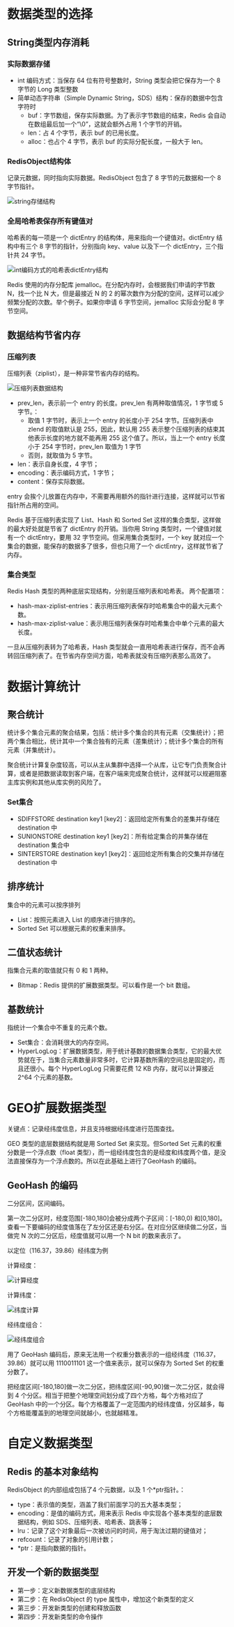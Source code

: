 # 数据类型的选择

## String类型内存消耗
### 实际数据存储
* int 编码方式：当保存 64 位有符号整数时，String 类型会把它保存为一个 8 字节的 Long 类型整数
* 简单动态字符串（Simple Dynamic String，SDS）结构：保存的数据中包含字符时
  * buf：字节数组，保存实际数据。为了表示字节数组的结束，Redis 会自动在数组最后加一个“\0”，这就会额外占用 1 个字节的开销。
  * len：占 4 个字节，表示 buf 的已用长度。
  * alloc：也占个 4 字节，表示 buf 的实际分配长度，一般大于 len。

### RedisObject结构体
记录元数据，同时指向实际数据。RedisObject 包含了 8 字节的元数据和一个 8 字节指针。

![string存储结构](assets/string存储.png)

### 全局哈希表保存所有键值对
哈希表的每一项是一个 dictEntry 的结构体，用来指向一个键值对。dictEntry 结构中有三个 8 字节的指针，分别指向 key、value 以及下一个 dictEntry，三个指针共 24 字节。

![int编码方式的哈希表dictEntry结构](assets/哈希表dictEntry.jpg)

Redis 使用的内存分配库 jemalloc。在分配内存时，会根据我们申请的字节数 N，找一个比 N 大，但是最接近 N 的 2 的幂次数作为分配的空间，这样可以减少频繁分配的次数。举个例子。如果你申请 6 字节空间，jemalloc 实际会分配 8 字节空间。

## 数据结构节省内存

### 压缩列表
压缩列表（ziplist），是一种非常节省内存的结构。

![压缩列表数据结构](assets/压缩列表存储.jpg)

* prev_len，表示前一个 entry 的长度。prev_len 有两种取值情况，1 字节或 5 字节。：
  * 取值 1 字节时，表示上一个 entry 的长度小于 254 字节。压缩列表中 zlend 的取值默认是 255，因此，默认用 255 表示整个压缩列表的结束其他表示长度的地方就不能再用 255 这个值了。所以，当上一个 entry 长度小于 254 字节时，prev_len 取值为 1 字节
  * 否则，就取值为 5 字节。
* len：表示自身长度，4 字节；
* encoding：表示编码方式，1 字节；
* content：保存实际数据。

entry 会挨个儿放置在内存中，不需要再用额外的指针进行连接，这样就可以节省指针所占用的空间。

Redis 基于压缩列表实现了 List、Hash 和 Sorted Set 这样的集合类型，这样做的最大好处就是节省了 dictEntry 的开销。当你用 String 类型时，一个键值对就有一个 dictEntry，要用 32 字节空间。但采用集合类型时，一个 key 就对应一个集合的数据，能保存的数据多了很多，但也只用了一个 dictEntry，这样就节省了内存。

### 集合类型
Redis Hash 类型的两种底层实现结构，分别是压缩列表和哈希表。
两个配置项：
* hash-max-ziplist-entries：表示用压缩列表保存时哈希集合中的最大元素个数。
* hash-max-ziplist-value：表示用压缩列表保存时哈希集合中单个元素的最大长度。

一旦从压缩列表转为了哈希表，Hash 类型就会一直用哈希表进行保存，而不会再转回压缩列表了。在节省内存空间方面，哈希表就没有压缩列表那么高效了。


# 数据计算统计

## 聚合统计
统计多个集合元素的聚合结果，包括：统计多个集合的共有元素（交集统计）；把两个集合相比，统计其中一个集合独有的元素（差集统计）；统计多个集合的所有元素（并集统计）。

聚合统计计算复杂度较高，可以从主从集群中选择一个从库，让它专门负责聚合计算，或者是把数据读取到客户端，在客户端来完成聚合统计，这样就可以规避阻塞主库实例和其他从库实例的风险了。
### Set集合
* SDIFFSTORE destination key1 [key2]：返回给定所有集合的差集并存储在 destination 中
* SUNIONSTORE destination key1 [key2]：所有给定集合的并集存储在 destination 集合中
* SINTERSTORE destination key1 [key2]：返回给定所有集合的交集并存储在 destination 中

## 排序统计
集合中的元素可以按序排列
* List：按照元素进入 List 的顺序进行排序的。
* Sorted Set 可以根据元素的权重来排序。


## 二值状态统计
指集合元素的取值就只有 0 和 1 两种。
* Bitmap：Redis 提供的扩展数据类型。可以看作是一个 bit 数组。

## 基数统计
指统计一个集合中不重复的元素个数。
* Set集合：会消耗很大的内存空间。
* HyperLogLog：扩展数据类型，用于统计基数的数据集合类型，它的最大优势就在于，当集合元素数量非常多时，它计算基数所需的空间总是固定的，而且还很小。每个 HyperLogLog 只需要花费 12 KB 内存，就可以计算接近 2^64 个元素的基数。

# GEO扩展数据类型
关键点：记录经纬度信息，并且支持根据经纬度进行范围查找。

GEO 类型的底层数据结构就是用 Sorted Set 来实现。但Sorted Set 元素的权重分数是一个浮点数（float 类型），而一组经纬度包含的是经度和纬度两个值，是没法直接保存为一个浮点数的。所以在此基础上进行了GeoHash 的编码。

## GeoHash 的编码
二分区间，区间编码。

第一次二分区时，经度范围[-180,180]会被分成两个子区间：[-180,0) 和[0,180]。查看一下要编码的经度值落在了左分区还是右分区。在对应分区继续做二分区，当做完 N 次的二分区后，经度值就可以用一个 N bit 的数来表示了。

以定位（116.37，39.86）经纬度为例

计算经度：

![计算经度](assets/经度编码.jpeg)

计算纬度：

![纬度计算](assets/纬度计算.jpeg)

经纬度组合：

![经纬度组合](assets/经纬度组合.jpeg)

用了 GeoHash 编码后，原来无法用一个权重分数表示的一组经纬度（116.37，39.86）就可以用 1110011101 这一个值来表示，就可以保存为 Sorted Set 的权重分数了。

把经度区间[-180,180]做一次二分区，把纬度区间[-90,90]做一次二分区，就会得到 4 个分区。相当于把整个地理空间划分成了四个方格，每个方格对应了 GeoHash 中的一个分区。每个方格覆盖了一定范围内的经纬度值，分区越多，每个方格能覆盖到的地理空间就越小，也就越精准。

# 自定义数据类型

## Redis 的基本对象结构
RedisObject 的内部组成包括了4 个元数据，以及 1 个*ptr指针。：
* type：表示值的类型，涵盖了我们前面学习的五大基本类型；
* encoding：是值的编码方式，用来表示 Redis 中实现各个基本类型的底层数据结构，例如 SDS、压缩列表、哈希表、跳表等；
* lru：记录了这个对象最后一次被访问的时间，用于淘汰过期的键值对；
* refcount：记录了对象的引用计数；
* *ptr：是指向数据的指针。

## 开发一个新的数据类型
* 第一步：定义新数据类型的底层结构
* 第二步：在 RedisObject 的 type 属性中，增加这个新类型的定义
* 第三步：开发新类型的创建和释放函数
* 第四步：开发新类型的命令操作
  
